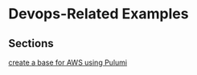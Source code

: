 # Devops-Related Examples

## Sections

[create a base for AWS using Pulumi](aws-base-pulumi-python/README.md#pulumi-aws-infra-bastion-host)
